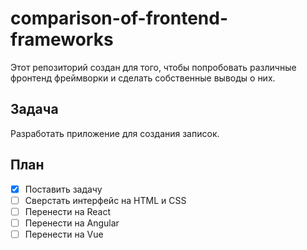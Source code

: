 # comparison-of-frontend-frameworks
Этот репозиторий создан для того, чтобы попробовать различные фронтенд фреймворки и сделать собственные выводы о них.

## Задача
Разработать приложение для создания записок.

## План
- [X] Поставить задачу
- [ ] Сверстать интерфейс на HTML и CSS
- [ ] Перенести на React
- [ ] Перенести на Angular
- [ ] Перенести на Vue
